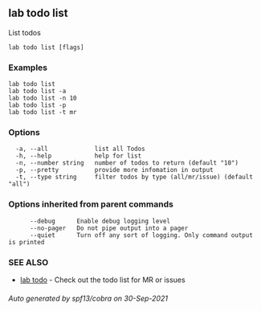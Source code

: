 ## lab todo list

List todos

```
lab todo list [flags]
```

### Examples

```
lab todo list
lab todo list -a
lab todo list -n 10
lab todo list -p
lab todo list -t mr
```

### Options

```
  -a, --all             list all Todos
  -h, --help            help for list
  -n, --number string   number of todos to return (default "10")
  -p, --pretty          provide more infomation in output
  -t, --type string     filter todos by type (all/mr/issue) (default "all")
```

### Options inherited from parent commands

```
      --debug      Enable debug logging level
      --no-pager   Do not pipe output into a pager
      --quiet      Turn off any sort of logging. Only command output is printed
```

### SEE ALSO

* [lab todo](lab_todo.md)	 - Check out the todo list for MR or issues

###### Auto generated by spf13/cobra on 30-Sep-2021
